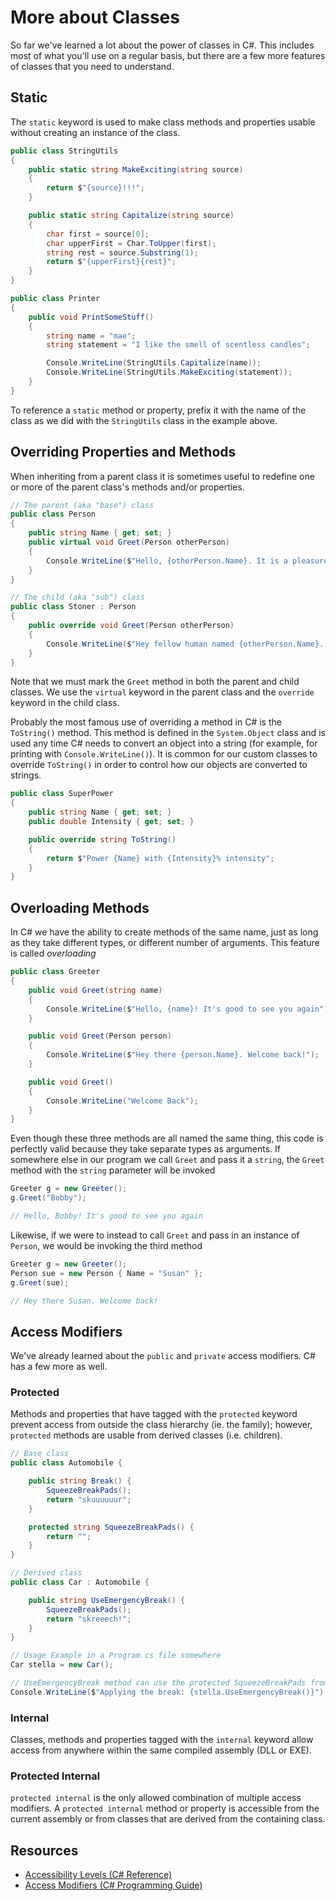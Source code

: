 # More about Classes

So far we've learned a lot about the power of classes in C#. This includes most of what you'll use on a regular basis, but there are a few more features of classes that you need to understand.

## Static

The `static` keyword is used to make class methods and properties usable without creating an instance of the class.

```cs
public class StringUtils
{
    public static string MakeExciting(string source)
    {
        return $"{source}!!!";
    }

    public static string Capitalize(string source)
    {
        char first = source[0];
        char upperFirst = Char.ToUpper(first);
        string rest = source.Substring(1);
        return $"{upperFirst}{rest}";
    }
}

public class Printer
{
    public void PrintSomeStuff()
    {
        string name = "mae";
        string statement = "I like the smell of scentless candles";

        Console.WriteLine(StringUtils.Capitalize(name));
        Console.WriteLine(StringUtils.MakeExciting(statement));
    }
}
```

To reference a `static` method or property, prefix it with the name of the class as we did with the `StringUtils` class in the example above.

## Overriding Properties and Methods

When inheriting from a parent class it is sometimes useful to redefine one or more of the parent class's methods and/or properties.

```cs
// The parent (aka "base") class
public class Person
{
    public string Name { get; set; }
    public virtual void Greet(Person otherPerson)
    {
        Console.WriteLine($"Hello, {otherPerson.Name}. It is a pleasure to meet you. I am {Name}");
    }
}

// The child (aka "sub") class
public class Stoner : Person
{
    public override void Greet(Person otherPerson)
    {
        Console.WriteLine($"Hey fellow human named {otherPerson.Name}. Meeting you is, like, an honor or whatever. They call me, {Name} the unusually awesome.");
    }
}
```

Note that we must mark the `Greet` method in both the parent and child classes. We use the `virtual` keyword in the parent class and the `override` keyword in the child class.

Probably the most famous use of overriding a method in C# is the `ToString()` method. This method is defined in the `System.Object` class and is used any time C# needs to convert an object into a string (for example, for printing with `Console.WriteLine()`). It is common for our custom classes to override `ToString()` in order to control how our objects are converted to strings.

```cs
public class SuperPower
{
    public string Name { get; set; }
    public double Intensity { get; set; }

    public override string ToString()
    {
        return $"Power {Name} with {Intensity}% intensity";
    }
}
```

## Overloading Methods

In C# we have the ability to create methods of the same name, just as long as they take different types, or different number of arguments. This feature is called _overloading_

```csharp
public class Greeter
{
    public void Greet(string name)
    {
        Console.WriteLine($"Hello, {name}! It's good to see you again");
    }

    public void Greet(Person person)
    {
        Console.WriteLine($"Hey there {person.Name}. Welcome back!");
    }

    public void Greet()
    {
        Console.WriteLine("Welcome Back");
    }
}
```

Even though these three methods are all named the same thing, this code is perfectly valid because they take separate types as arguments. If somewhere else in our program we call `Greet` and pass it a `string`, the `Greet` method with the `string` parameter will be invoked

```csharp
Greeter g = new Greeter();
g.Greet("Bobby");

// Hello, Bobby! It's good to see you again
```

Likewise, if we were to instead to call `Greet` and pass in an instance of `Person`, we would be invoking the third method

```csharp
Greeter g = new Greeter();
Person sue = new Person { Name = "Susan" };
g.Greet(sue);

// Hey there Susan. Welcome back!
```

## Access Modifiers

We've already learned about the  `public` and `private` access modifiers. C# has a few more as well.

### Protected

Methods and properties that have tagged with the `protected` keyword prevent access from outside the class hierarchy (ie. the family); however, `protected` methods are usable from derived classes (i.e. children).

```cs
// Base class
public class Automobile {

    public string Break() {
        SqueezeBreakPads();
        return "skuuuuuur";
    }

    protected string SqueezeBreakPads() {
        return "";
    }
}

// Derived class
public class Car : Automobile {

    public string UseEmergencyBreak() {
        SqueezeBreakPads();
        return "skreeech!";
    }
}

// Usage Example in a Program.cs file somewhere
Car stella = new Car();

// UseEmergencyBreak method can use the protected SqueezeBreakPads from the Automobile class.
Console.WriteLine($"Applying the break: {stella.UseEmergencyBreak()}");
```

### Internal

Classes, methods and properties tagged with the `internal` keyword allow access from anywhere within the same compiled assembly (DLL or EXE).

### Protected Internal

`protected internal` is the only allowed combination of multiple access modifiers. A `protected internal` method or property is accessible from the current assembly or from classes that are derived from the containing class.

## Resources

* [Accessibility Levels (C# Reference)](https://msdn.microsoft.com/en-us/library/ba0a1yw2.aspx)  
* [Access Modifiers (C# Programming Guide)](https://docs.microsoft.com/en-us/dotnet/csharp/programming-guide/classes-and-structs/access-modifiers)
